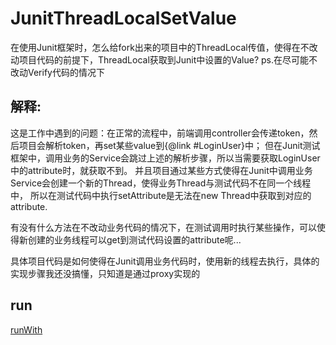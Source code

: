 # JunitThreadLocalSetValue

在使用Junit框架时，怎么给fork出来的项目中的ThreadLocal传值，使得在不改动项目代码的前提下，ThreadLocal获取到Junit中设置的Value?
ps.在尽可能不改动Verify代码的情况下

## 解释:
这是工作中遇到的问题：在正常的流程中，前端调用controller会传递token，然后项目会解析token，再set某些value到{@link #LoginUser}中；
但在Junit测试框架中，调用业务的Service会跳过上述的解析步骤，所以当需要获取LoginUser中的attribute时，就获取不到。
并且项目通过某些方式使得在Junit中调用业务Service会创建一个新的Thread，使得业务Thread与测试代码不在同一个线程中，
所以在测试代码中执行setAttribute是无法在new Thread中获取到对应的attribute.

有没有什么方法在不改动业务代码的情况下，在测试调用时执行某些操作，可以使得新创建的业务线程可以get到测试代码设置的attribute呢...

具体项目代码是如何使得在Junit调用业务代码时，使用新的线程去执行，具体的实现步骤我还没搞懂，只知道是通过proxy实现的

## run
[runWith](https://github.com/ArchGeass/JunitThreadLocalSetValue/blob/master/src/test/java/org/github/geass/service/VerifyTest.java)
